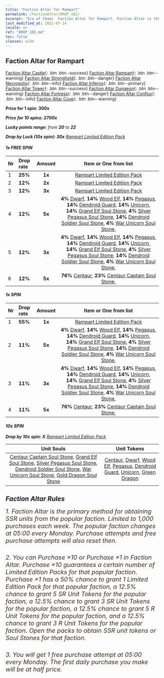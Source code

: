 ```yaml
---
title: "Faction Altar for Rampart"
permalink: /FactionAltar/DROP_102/
excerpt: "Era of Chaos  Faction Altar for Rampart. Faction Altar is the primary method for obtaining SSR units from the popular faction. Limited to 1,000 purchases each week. The popular faction changes at 05:00 every Monday. Purchase attempts and free purchase attempts will also reset then."
last_modified_at: 2021-07-14
locale: en
ref: "DROP_102.md"
toc: false
classes: wide
---
```


##  Faction Altar for **Rampart**

  [Faction Altar Castle](/FactionAltar/DROP_101/){: .btn .btn--success} [Faction Altar Rampart](/FactionAltar/DROP_102/){: .btn .btn--warning} [Faction Altar Stronghold](/FactionAltar/DROP_103/){: .btn .btn--danger} [Faction Altar Necropolis](/FactionAltar/DROP_104/){: .btn .btn--info} [Faction Altar Inferno](/FactionAltar/DROP_105/){: .btn .btn--primary} [Faction Altar Tower](/FactionAltar/DROP_106/){: .btn .btn--success} [Faction Altar Dungeon](/FactionAltar/DROP_107/){: .btn .btn--warning} [Faction Altar Fortress](/FactionAltar/DROP_108/){: .btn .btn--danger} [Faction Altar Conflux](/FactionAltar/DROP_109/){: .btn .btn--info} [Faction Altar Cove](/FactionAltar/DROP_112/){: .btn .btn--warning} 

  **Price for 1 spin: 300x** <i class="fas fa-gem"/>

  **Price for 10 spins: 2700x** <i class="fas fa-gem"/>

  **Lucky points range:** from **20** to **22**

  **Drop by Luck (10x spin): 30x** [Rampart Limited Edition Pack](/Items/con_2101/)

####  1x FREE SPIN 

  |    Nr    |  Drop rate  |  Amount   |   Item or One from list  |
  |:---------|:------------|:---------:|:------------------------:|
  | 1 | **25%** | **1x** | [Rampart Limited Edition Pack](/Items/con_2101/) |
  | 2 | **12%** | **2x** | [Rampart Limited Edition Pack](/Items/con_2101/) |
  | 3 | **12%** | **3x** | [Rampart Limited Edition Pack](/Items/con_2101/) |
  | 4 | **12%** | **5x** |  **4%** [Dwarf](/Items/unt_200/),  **14%** [Wood Elf](/Items/unt_201/),  **14%** [Pegasus](/Items/unt_202/),  **14%** [Dendroid Guard](/Items/unt_203/),  **14%** [Unicorn](/Items/unt_204/),  **14%** [Grand Elf Soul Stone](/Items/unt_291/),  **4%** [Silver Pegasus Soul Stone](/Items/unt_292/),  **14%** [Dendroid Soldier Soul Stone](/Items/unt_293/),  **4%** [War Unicorn Soul Stone](/Items/unt_294/),  |
  | 5 | **12%** | **3x** |  **4%** [Dwarf](/Items/unt_200/),  **14%** [Wood Elf](/Items/unt_201/),  **14%** [Pegasus](/Items/unt_202/),  **14%** [Dendroid Guard](/Items/unt_203/),  **14%** [Unicorn](/Items/unt_204/),  **14%** [Grand Elf Soul Stone](/Items/unt_291/),  **4%** [Silver Pegasus Soul Stone](/Items/unt_292/),  **14%** [Dendroid Soldier Soul Stone](/Items/unt_293/),  **4%** [War Unicorn Soul Stone](/Items/unt_294/),  |
  | 6 | **12%** | **5x** |  **76%** [Centaur](/Items/unt_199/),  **23%** [Centaur Captain Soul Stone](/Items/unt_290/),  |


####  1x SPIN 

  |    Nr    |  Drop rate  |  Amount   |   Item or One from list  |
  |:---------|:------------|:---------:|:------------------------:|
  | 1 | **55%** | **1x** | [Rampart Limited Edition Pack](/Items/con_2101/) |
  | 2 | **11%** | **5x** |  **4%** [Dwarf](/Items/unt_200/),  **14%** [Wood Elf](/Items/unt_201/),  **14%** [Pegasus](/Items/unt_202/),  **14%** [Dendroid Guard](/Items/unt_203/),  **14%** [Unicorn](/Items/unt_204/),  **14%** [Grand Elf Soul Stone](/Items/unt_291/),  **4%** [Silver Pegasus Soul Stone](/Items/unt_292/),  **14%** [Dendroid Soldier Soul Stone](/Items/unt_293/),  **4%** [War Unicorn Soul Stone](/Items/unt_294/),  |
  | 3 | **11%** | **3x** |  **4%** [Dwarf](/Items/unt_200/),  **14%** [Wood Elf](/Items/unt_201/),  **14%** [Pegasus](/Items/unt_202/),  **14%** [Dendroid Guard](/Items/unt_203/),  **14%** [Unicorn](/Items/unt_204/),  **14%** [Grand Elf Soul Stone](/Items/unt_291/),  **4%** [Silver Pegasus Soul Stone](/Items/unt_292/),  **14%** [Dendroid Soldier Soul Stone](/Items/unt_293/),  **4%** [War Unicorn Soul Stone](/Items/unt_294/),  |
  | 4 | **11%** | **5x** |  **76%** [Centaur](/Items/unt_199/),  **23%** [Centaur Captain Soul Stone](/Items/unt_290/),  |


####  10x SPIN 

  **Drop by 10x spin: X** [Rampart Limited Edition Pack](/Items/con_2101/)

  |    Unit Souls    |  Unit Tokens  |
  |:----------------:|:-------------:|
  | [Centaur Captain Soul Stone](/Items/unt_290/), [Grand Elf Soul Stone](/Items/unt_291/), [Silver Pegasus Soul Stone](/Items/unt_292/), [Dendroid Soldier Soul Stone](/Items/unt_293/), [War Unicorn Soul Stone](/Items/unt_294/), [Gold Dragon Soul Stone](/Items/unt_295/) | [Centaur](/Items/unt_199/), [Dwarf](/Items/unt_200/), [Wood Elf](/Items/unt_201/), [Pegasus](/Items/unt_202/), [Dendroid Guard](/Items/unt_203/), [Unicorn](/Items/unt_204/), [Green Dragon](/Items/unt_205/) |



## Faction Altar Rules

  <span style="color: #3c2a1e;font-size:20px">1. Faction Altar is the primary method for obtaining SSR units from the popular faction. Limited to 1,000 purchases each week. The popular faction changes at 05:00 every Monday. Purchase attempts and free purchase attempts will also reset then.</span><br/>

<br/>  <span style="color: #3c2a1e;font-size:20px">2. You can Purchase ×10 or Purchase ×1 in Faction Altar. Purchase ×10 guarantees a certain number of Limited Edition Packs for that popular faction. Purchase ×1 has a 50% chance to grant 1 Limited Edition Pack for that popular faction, a 12.5% chance to grant 5 SR Unit Tokens for the popular faction, a 12.5% chance to grant 3 SR Unit Tokens for the popular faction, a 12.5% chance to grant 5 R Unit Tokens for the popular faction, and a 12.5% chance to grant 3 R Unit Tokens for the popular faction. Open the packs to obtain SSR unit tokens or Soul Stones for that faction.</span>

<br/>  <span style="color: #3c2a1e;font-size:20px">3. You will get 1 free purchase attempt at 05:00 every Monday. The first daily purchase you make will be at half price.</span><br/>

<br/>